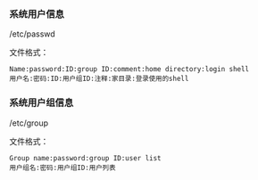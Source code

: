### 系统用户信息
/etc/passwd

文件格式：
```
Name:password:ID:group ID:comment:home directory:login shell
用户名:密码:ID:用户组ID:注释:家目录:登录使用的shell
```

### 系统用户组信息
/etc/group

文件格式：
```
Group name:password:group ID:user list
用户组名:密码:用户组ID:用户列表
```

